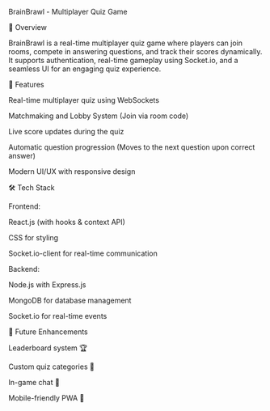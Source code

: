 BrainBrawl - Multiplayer Quiz Game

🧠 Overview

BrainBrawl is a real-time multiplayer quiz game where players can join rooms, compete in answering questions, and track their scores dynamically. It supports authentication, real-time gameplay using Socket.io, and a seamless UI for an engaging quiz experience.




🚀 Features

Real-time multiplayer quiz using WebSockets

Matchmaking and Lobby System (Join via room code)

Live score updates during the quiz

Automatic question progression (Moves to the next question upon correct answer)

Modern UI/UX with responsive design







🛠️ Tech Stack

Frontend:

React.js (with hooks & context API)

CSS for styling

Socket.io-client for real-time communication

Backend:

Node.js with Express.js

MongoDB for database management

Socket.io for real-time events
















🎯 Future Enhancements

Leaderboard system 🏆

Custom quiz categories 🏅

In-game chat 💬

Mobile-friendly PWA 📱
